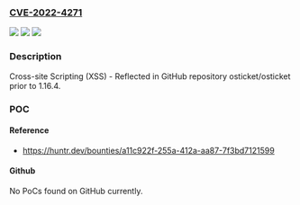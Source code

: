 ### [CVE-2022-4271](https://cve.mitre.org/cgi-bin/cvename.cgi?name=CVE-2022-4271)
![](https://img.shields.io/static/v1?label=Product&message=osticket%2Fosticket&color=blue)
![](https://img.shields.io/static/v1?label=Version&message=n%2Fa&color=blue)
![](https://img.shields.io/static/v1?label=Vulnerability&message=CWE-79%20Improper%20Neutralization%20of%20Input%20During%20Web%20Page%20Generation%20('Cross-site%20Scripting')&color=brighgreen)

### Description

Cross-site Scripting (XSS) - Reflected in GitHub repository osticket/osticket prior to 1.16.4.

### POC

#### Reference
- https://huntr.dev/bounties/a11c922f-255a-412a-aa87-7f3bd7121599

#### Github
No PoCs found on GitHub currently.

